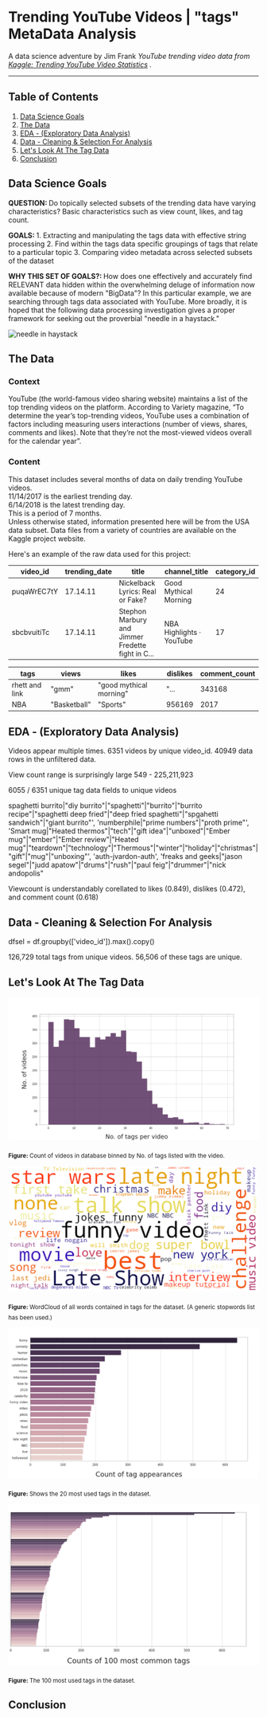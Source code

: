 # Trending YouTube Videos | "tags" MetaData Analysis

A data science adventure by Jim Frank
_YouTube trending video data from  [Kaggle: Trending YouTube Video Statistics](https://www.kaggle.com/datasnaek/youtube-new) ._

---

## Table of Contents
1. [Data Science Goals](#data-science-goals)
2. [The Data](#the-data)
3. [EDA - (Exploratory Data Analysis)](#eda-exploratory-data-analysis)
4. [Data - Cleaning & Selection For Analysis](#data-cleaning--selection-for-analysis)
5. [Let's Look At The Tag Data](#lets-look-at-tag-data)
6. [Conclusion](#conclusion)


## Data Science Goals

<b>QUESTION: </b> 
Do topically selected subsets of the trending data have varying characteristics? Basic characteristics such as view count, likes, and tag count.

<b>GOALS: </b> 
    1. Extracting and manipulating the tags data with effective string processing
    2. Find within the tags data specific groupings of tags that relate to a particular topic
    3. Comparing video metadata across selected subsets of the dataset

<b>WHY THIS SET OF GOALS?: </b> 
How does one effectively and accurately find RELEVANT data hidden within the overwhelming deluge of information now available because of modern "BigData"? In this particular example, we are searching through tags data associated with YouTube. More broadly, it is hoped that the following data processing investigation gives a proper framework for seeking out the proverbial "needle in a haystack."

![needle in haystack](https://hackernoon.com/hn-images/0*3CWZPlNuPWUg5cgu)

## The Data

### Context

YouTube (the world-famous video sharing website) maintains a list of the top trending videos on the platform. According to Variety magazine, “To determine the year’s top-trending videos, YouTube uses a combination of factors including measuring users interactions (number of views, shares, comments and likes). Note that they’re not the most-viewed videos overall for the calendar year”.

### Content

This dataset includes several months of data on daily trending YouTube videos.  
11/14/2017 is the earliest trending day.  
6/14/2018 is the latest trending day.  
This is a period of 7 months.  
Unless otherwise stated, information presented here will be from the USA data subset. Data files from a variety of countries are available on the Kaggle project website.

Here's an example of the raw data used for this project:

| video_id | trending_date | title | channel_title | category_id | 
| --- | --- | --- | --- | --- |
| puqaWrEC7tY | 17.14.11 | Nickelback Lyrics: Real or Fake? | Good Mythical Morning | 24 |
| sbcbvuitiTc | 17.14.11 | Stephon Marbury and Jimmer Fredette fight in C... | NBA Highlights · YouTube | 17 |

| tags | views | likes |  dislikes | comment_count |
| --- | --- | --- | --- | --- |
| rhett and link|"gmm"|"good mythical morning"|"... | 343168 | 10172 | 666 | 2146 |
| NBA|"Basketball"|"Sports" | 956169 | 2017 | 2425 | 1447 |


## EDA - (Exploratory Data Analysis)

Videos appear multiple times. 6351 videos by unique video_id. 40949 data rows in the unfiltered data.

View count range is surprisingly large 549 - 225,211,923

6055 / 6351 unique tag data fields to unique videos

spaghetti burrito|"diy burrito"|"spaghetti"|"burrito"|"burrito recipe"|"spaghetti deep fried"|"deep fried spaghetti"|"spgahetti sandwich"|"giant burrito"',
       'numberphile|"prime numbers"|"proth prime"',
       'Smart mug|"Heated thermos"|"tech"|"gift idea"|"unboxed"|"Ember mug"|"ember"|"Ember review"|"Heated mug"|"teardown"|"technology"|"Thermous"|"winter"|"holiday"|"christmas"|"gift"|"mug"|"unboxing"',
       'auth-jvardon-auth',
       'freaks and geeks|"jason segel"|"judd apatow"|"drums"|"rush"|"paul feig"|"drummer"|"nick andopolis"

Viewcount is understandably corellated to likes (0.849), dislikes (0.472), and comment count (0.618)

## Data - Cleaning & Selection For Analysis

dfsel = df.groupby(['video_id']).max().copy()

126,729 total tags from unique videos. 56,506 of these tags are unique.

## Let's Look At The Tag Data

![tag count histogram](https://github.com/truejimfrank/TrendTagsGraph/blob/master/images/tag_count_hist.png)

<sub><b>Figure: </b> Count of videos in database binned by No. of tags listed with the video. </sub>

![wordcloud all tags](https://github.com/truejimfrank/TrendTagsGraph/blob/master/images/wc_all_standardstop_r.png)

<sub><b>Figure: </b> WordCloud of all words contained in tags for the dataset. (A generic stopwords list has been used.) </sub>

![bar20 all tags](https://github.com/truejimfrank/TrendTagsGraph/blob/master/images/all_tags_hist_20_crop.png)

<sub><b>Figure: </b> Shows the 20 most used tags in the dataset. </sub>

![bar100 all tags](https://github.com/truejimfrank/TrendTagsGraph/blob/master/images/all_tags_hist_100_crop.png)

<sub><b>Figure: </b> The 100 most used tags in the dataset. </sub>

## Conclusion



